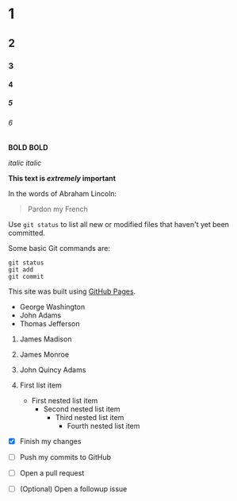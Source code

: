 # 1 
## 2 
### 3
#### 4
##### 5
###### 6

__BOLD__ 
**BOLD**

_italic_
*italic*

**This text is _extremely_ important**

In the words of Abraham Lincoln:

> Pardon my French

Use `git status` to list all new or modified files that haven't yet been committed.

Some basic Git commands are:
```
git status
git add
git commit
```


This site was built using [GitHub Pages](https://pages.github.com/).


- George Washington
- John Adams
- Thomas Jefferson

1. James Madison
2. James Monroe
3. John Quincy Adams

1. First list item
   - First nested list item
     - Second nested list item
       - Third nested list item
         - Fourth nested list item

- [x] Finish my changes
- [ ] Push my commits to GitHub
- [ ] Open a pull request

- [ ] \(Optional) Open a followup issue




